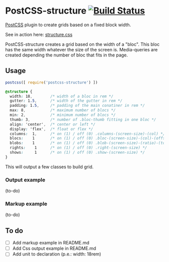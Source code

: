 # PostCSS-structure [![Build Status][ci-img]][ci]

[PostCSS] plugin to create grids based on a fixed block width.

See in action here: [structure.css](http://francoisromain.github.io/structure.css/#grids)

[PostCSS]: https://github.com/postcss/postcss
[ci-img]:  https://travis-ci.org/francoisromain/postcss-structure.svg
[ci]:      https://travis-ci.org/francoisromain/postcss-structure

PostCSS-structure creates a grid based on the width of a "bloc". This bloc has the same width whatever the size of the screen is. Media-queries are created depending the number of bloc that fits in the page. 

## Usage

``` js
postcss([ require('postcss-structure') ])
```

``` css
@structure {
  width: 18,        /* width of a bloc in rem */  
  gutter: 1.5,      /* width of the gutter in rem */  
  padding: 1.5,     /* padding of the main conatiner in rem */  
  max: 8,           /* maximum number of blocs */ 
  min: 2,           /* minimum number of blocs */  
  thumb: 3,         /* number of .bloc-thumb fitting in one bloc */ 
  align: 'center',  /* center or left */     
  display: 'flex',  /* float or flex */
  columns:  1,      /* on (1) / off (0) .columns-(screen-size)-(col) */
  blocs:    1       /* on (1) / off (0) .bloc-(screen-size)-(col)-(offset) */
  blobs:    1       /* on (1) / off (0) .blob-(screen-size)-(ratio)-(total) */
  rights:    1      /* on (1) / off (0) .right-(screen-size) */
  shows:     1      /* on (1) / off (0) .show-(screen-size) */
}
```

This will output a few classes to build grid. 

### Output example

(to-do)

### Markup example

(to-do)


## To do

- [ ] Add markup example in README.md
- [ ] Add Css output example in README.md
- [ ] Add unit to declaration (p.e.: width: 18rem) 
